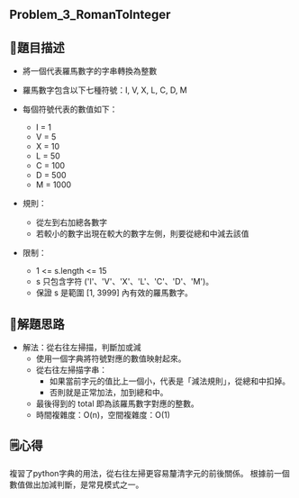 ## Problem_3_RomanToInteger

## 🎯題目描述

- 將一個代表羅馬數字的字串轉換為整數
- 羅馬數字包含以下七種符號：I, V, X, L, C, D, M
- 每個符號代表的數值如下：
    - I = 1
    - V = 5
    - X = 10
    - L = 50
    - C = 100
    - D = 500
    - M = 1000

- 規則：
    - 從左到右加總各數字
    - 若較小的數字出現在較大的數字左側，則要從總和中減去該值

- 限制：
    - 1 <= s.length <= 15
    - s 只包含字符 ('I'、'V'、'X'、'L'、'C'、'D'、'M')。
    - 保證 s 是範圍 [1, 3999] 內有效的羅馬數字。


## 🧠解題思路

- 解法：從右往左掃描，判斷加或減
    -  使用一個字典將符號對應的數值映射起來。
    -  從右往左掃描字串：
        -  如果當前字元的值比上一個小，代表是「減法規則」，從總和中扣掉。
        -  否則就是正常加法，加到總和中。
    -  最後得到的 total 即為該羅馬數字對應的整數。
    -  時間複雜度：O(n)，空間複雜度：O(1)
  
## 🗒️心得
   複習了python字典的用法，從右往左掃更容易釐清字元的前後關係。
   根據前一個數值做出加減判斷，是常見模式之一。

   
